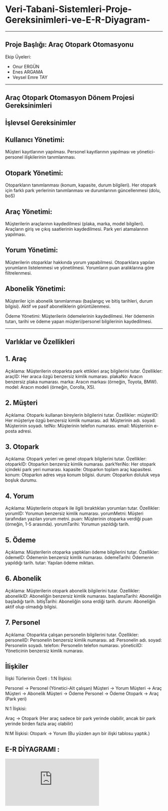 # Veri-Tabani-Sistemleri-Proje-Gereksinimleri-ve-E-R-Diyagram-
---
## Proje Başlığı: Araç Otopark Otomasyonu
Ekip Üyeleri:
- Onur ERGÜN
- Enes ARGAMA
- Veysel Emre TAY
***
## Araç Otopark Otomasyon Dönem Projesi Gereksinimleri

 
## İşlevsel Gereksinimler 
 
## Kullanıcı Yönetimi: 
Müşteri kayıtlarının yapılması. 
Personel kayıtlarının yapılması ve yönetici-personel ilişkilerinin tanımlanması. 
 
## Otopark Yönetimi: 
Otoparkların tanımlanması (konum, kapasite, durum bilgileri). 
Her otopark için farklı park yerlerinin tanımlanması ve durumlarının güncellenmesi (dolu, boS) 
 
## Araç Yönetimi: 
Müşterilerin araçlarının kaydedilmesi (plaka, marka, model bilgileri). 
Araçların giriş ve çıkış saatlerinin kaydedilmesi. 
Park yeri atamalarının yapılması. 
 
## Yorum Yönetimi: 
Müşterilerin otoparklar hakkında yorum yapabilmesi. 
Otoparklara yapılan yorumların listelenmesi ve yönetilmesi. 
Yorumların puan aralıklarına göre filtrelenmesi. 
 
## Abonelik Yönetimi: 
Müşteriler için abonelik tanımlanması (başlangıç ve bitiş tarihleri, durum bilgisi). 
Aktif ve pasif aboneliklerin görüntülenmesi. 
 
Ödeme Yönetimi: 
Müşterilerin ödemelerinin kaydedilmesi. 
Her ödemenin tutarı, tarihi ve ödeme yapan müşteri/personel bilgilerinin kaydedilmesi.

---
## Varlıklar ve Özellikleri 

## 1. Araç
Açıklama: Müşterilerin otoparkta park ettikleri araç bilgilerini tutar.
Özellikler:
araçID: Her araca özgü benzersiz kimlik numarası.
plakaNo: Aracın benzersiz plaka numarası.
marka: Aracın markası (örneğin, Toyota, BMW).
model: Aracın modeli (örneğin, Corolla, X5).

## 2. Müşteri
Açıklama: Otoparkı kullanan bireylerin bilgilerini tutar.
Özellikler:
müşteriID: Her müşteriye özgü benzersiz kimlik numarası.
ad: Müşterinin adı.
soyad: Müşterinin soyadı.
telNo: Müşterinin telefon numarası.
email: Müşterinin e-posta adresi.

## 3. Otopark
Açıklama: Otopark yerleri ve genel otopark bilgilerini tutar.
Özellikler:
otoparkID: Otoparkın benzersiz kimlik numarası.
parkYeriNo: Her otopark içindeki park yeri numarası.
kapasite: Otoparkın toplam araç kapasitesi.
konum: Otoparkın adres veya konum bilgisi.
durum: Otoparkın doluluk veya boşluk durumu.

## 4. Yorum
Açıklama: Müşterilerin otopark ile ilgili bıraktıkları yorumları tutar.
Özellikler:
yorumID: Yorumun benzersiz kimlik numarası.
yorumMetni: Müşteri tarafından yazılan yorum metni.
puan: Müşterinin otoparka verdiği puan (örneğin, 1-5 arasında).
yorumTarihi: Yorumun yazıldığı tarih.

## 5. Ödeme
Açıklama: Müşterilerin otoparka yaptıkları ödeme bilgilerini tutar.
Özellikler:
ödemeID: Ödemenin benzersiz kimlik numarası.
ödemeTarihi: Ödemenin yapıldığı tarih.
tutar: Yapılan ödeme miktarı.

## 6. Abonelik
Açıklama: Müşterilerin otopark abonelik bilgilerini tutar.
Özellikler:
abonelikID: Aboneliğin benzersiz kimlik numarası.
başlamaTarihi: Aboneliğin başladığı tarih.
bitişTarihi: Aboneliğin sona erdiği tarih.
durum: Aboneliğin aktif olup olmadığı bilgisi.

## 7. Personel
Açıklama: Otoparkta çalışan personelin bilgilerini tutar.
Özellikler:
personelID: Personelin benzersiz kimlik numarası.
ad: Personelin adı.
soyad: Personelin soyadı.
telefon: Personelin telefon numarası.
yöneticiID: Yöneticinin benzersiz kimlik numarası.


## İlişkiler


İlişki Türlerinin Özeti 
: 
1:N İlişkisi: 
 
Personel → Personel (Yönetici-Alt çalışan) 
Müşteri → Yorum 
Müşteri → Araç 
Müşteri → Abonelik 
Müşteri → Ödeme 
Personel → Ödeme 
Otopark → Araç (Park yeri) 
 
N:1 İlişkisi: 
 
Araç → Otopark (Her araç sadece bir park yerinde olabilir, ancak bir park yerinde birden fazla araç olabilir) 
 
N:M İlişkisi: 
Otopark → Yorum (Bu yüzden ayrı bir ilişki tablosu yaptık.) 

## E-R DİYAGRAMI : 
![er](https://github.com/onurerguunn/Arac-Otopark-Otomasyon/blob/main/Proje.pdf)
